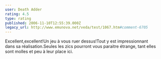 ```yaml
---
user: Death Adder
rating: 4.5
type: rating
published: 2006-11-10T12:55:39.000Z
legacy_url: http://www.emunova.net/veda/test/1067.htm#comment-6705
---
```

Excellent,excellent!Un jeu à vous ruer dessus!Tout y est impressionnant dans sa réalisation.Seules les zics pourront vous paraitre étrange, tant elles sont molles et peu à leur place ici.